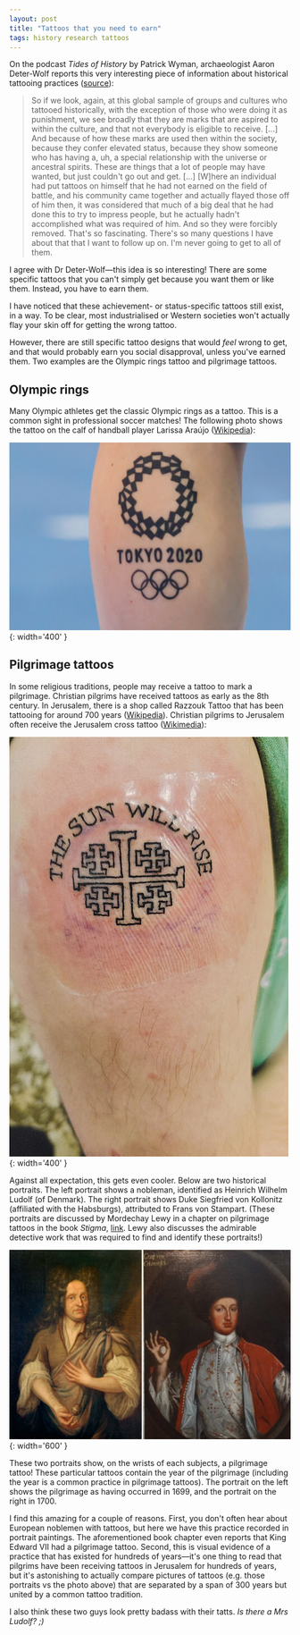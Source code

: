```yaml
---
layout: post
title: "Tattoos that you need to earn"
tags: history research tattoos
---
```


On the podcast *Tides of History* by Patrick Wyman, archaeologist Aaron Deter-Wolf reports this very interesting piece of information about historical tattooing practices ([source](https://wondery.com/shows/tides-of-history/episode/5629-ancient-tattooing-interview-with-aaron-deter-wolf/)):

> So if we look, again, at this global sample of groups and cultures who tattooed historically, with the exception of those who were doing it as punishment, we see broadly that they are marks that are aspired to within the culture, and that not everybody is eligible to receive. [...] And because of how these marks are used then within the society, because they confer elevated status, because they show someone who has having a, uh, a special relationship with the universe or ancestral spirits. These are things that a lot of people may have wanted, but just couldn't go out and get. [...] [W]here an individual had put tattoos on himself that he had not earned on the field of battle, and his community came together and actually flayed those off of him then, it was considered that much of a big deal that he had done this to try to impress people, but he actually hadn't accomplished what was required of him. And so they were forcibly removed. That's so fascinating. There's so many questions I have about that that I want to follow up on. I'm never going to get to all of them.  

I agree with Dr Deter-Wolf—this idea is so interesting! There are some specific tattoos that you can't simply get because you want them or like them. Instead, you have to earn them.

I have noticed that these achievement- or status-specific tattoos still exist, in a way. To be clear, most industrialised or Western societies won't actually flay your skin off for getting the wrong tattoo.

However, there are still specific tattoo designs that would *feel* wrong to get, and that would probably earn you social disapproval, unless you've earned them. Two examples are the Olympic rings tattoo and pilgrimage tattoos.

## Olympic rings

Many Olympic athletes get the classic Olympic rings as a tattoo. This is a common sight in professional soccer matches! The following photo shows the tattoo on the calf of handball player Larissa Araújo ([Wikipedia](https://en.wikipedia.org/wiki/Olympic_tattoo)):

![Olympic rings tattoo](/assets/images/2024-07-21_Handball_Frauen,_Freundschaftsspiel_Deutschland-Brasilien_STP_1243_by_Stepro.jpg){: width='400' }

## Pilgrimage tattoos

In some religious traditions, people may receive a tattoo to mark a pilgrimage. Christian pilgrims have received tattoos as early as the 8th century. In Jerusalem, there is a shop called Razzouk Tattoo that has been tattooing for around 700 years ([Wikipedia](https://en.wikipedia.org/wiki/Razzouk_Tattoo)). Christian pilgrims to Jerusalem often receive the Jerusalem cross tattoo ([Wikimedia](https://commons.m.wikimedia.org/wiki/File:Razzouk_Jerusalem_Cross_Tattoo.jpg)):

![Razzouk Jerusalem cross tattoo](/assets/images/Razzouk_Jerusalem_Cross_Tattoo.jpg){: width='400' }

Against all expectation, this gets even cooler. Below are two historical portraits. The left portrait shows a nobleman, identified as Heinrich Wilhelm Ludolf (of Denmark). The right portrait shows Duke Siegfried von Kollonitz (affiliated with the Habsburgs), attributed to Frans von Stampart. (These portraits are discussed by Mordechay Lewy in a chapter on pilgrimage tattoos in the book *Stigma*, [link](https://www.degruyterbrill.com/document/doi/10.1515/9780271095882-007/html?lang=en). Lewy also discusses the admirable detective work that was required to find and identify these portraits!)

![two portrait paintings, each showing a nobleman with a visible tattoo on the wrist](/assets/images/portrait_pilgrim_tattoos.jpg){: width='600' }  

These two portraits show, on the wrists of each subjects, a pilgrimage tattoo! These particular tattoos contain the year of the pilgrimage (including the year is a common practice in pilgrimage tattoos). The portrait on the left shows the pilgrimage as having occurred in 1699, and the portrait on the right in 1700.

I find this amazing for a couple of reasons. First, you don't often hear about European noblemen with tattoos, but here we have this practice recorded in portrait paintings. The aforementioned book chapter even reports that King Edward VII had a pilgrimage tattoo. Second, this is visual evidence of a practice that has existed for hundreds of years—it's one thing to read that pilgrims have been receiving tattoos in Jerusalem for hundreds of years, but it's astonishing to actually compare pictures of tattoos (e.g. those portraits vs the photo above) that are separated by a span of 300 years but united by a common tattoo tradition.  

I also think these two guys look pretty badass with their tatts. *Is there a Mrs Ludolf? ;)*
